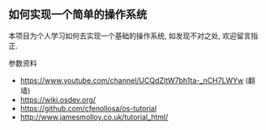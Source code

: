 ## 如何实现一个简单的操作系统 
 本项目为个人学习如何去实现一个基础的操作系统, 如发现不对之处, 欢迎留言指正.
 
参数资料
- https://www.youtube.com/channel/UCQdZltW7bh1ta-_nCH7LWYw (翻墙)
- https://wiki.osdev.org/
- https://github.com/cfenollosa/os-tutorial
- http://www.jamesmolloy.co.uk/tutorial_html/

